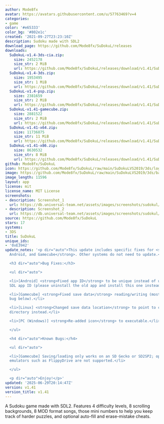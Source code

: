 ```yaml
---
author: Mode8fx
avatar: https://avatars.githubusercontent.com/u/57763469?v=4
categories:
- game
color: '#e65333'
color_bg: '#802e1c'
created: '2021-09-27T23:23:10Z'
description: Sudoku made with SDL2
download_page: https://github.com/Mode8fx/SuDokuL/releases
downloads:
  SuDokuL-v1.4-3ds-cia.zip:
    size: 2452178
    size_str: 2 MiB
    url: https://github.com/Mode8fx/SuDokuL/releases/download/v1.41/SuDokuL-v1.4-3ds-cia.zip
  SuDokuL-v1.4-3ds.zip:
    size: 1953495
    size_str: 1 MiB
    url: https://github.com/Mode8fx/SuDokuL/releases/download/v1.41/SuDokuL-v1.4-3ds.zip
  SuDokuL-v1.4-psp.zip:
    size: 2381659
    size_str: 2 MiB
    url: https://github.com/Mode8fx/SuDokuL/releases/download/v1.41/SuDokuL-v1.4-psp.zip
  SuDokuL-v1.41-gamecube.zip:
    size: 2881522
    size_str: 2 MiB
    url: https://github.com/Mode8fx/SuDokuL/releases/download/v1.41/SuDokuL-v1.41-gamecube.zip
  SuDokuL-v1.41-x64.zip:
    size: 11736875
    size_str: 11 MiB
    url: https://github.com/Mode8fx/SuDokuL/releases/download/v1.41/SuDokuL-v1.41-x64.zip
  SuDokuL-v1.41-x86.zip:
    size: 8630532
    size_str: 8 MiB
    url: https://github.com/Mode8fx/SuDokuL/releases/download/v1.41/SuDokuL-v1.41-x86.zip
github: Mode8fx/SuDokuL
icon: https://github.com/Mode8fx/SuDokuL/raw/main/SuDokuLVS2019/3ds/logo_icon_3ds_48.png
image: https://github.com/Mode8fx/SuDokuL/raw/main/SuDokuLVS2019/3ds/banner_3ds.png
image_length: 11596
layout: app
license: mit
license_name: MIT License
screenshots:
- description: Screenshot_1
  url: https://db.universal-team.net/assets/images/screenshots/sudokul/screenshot_1.png
- description: Screenshot_2
  url: https://db.universal-team.net/assets/images/screenshots/sudokul/screenshot_2.png
source: https://github.com/Mode8fx/SuDokuL
stars: 17
systems:
- 3DS
title: SuDokuL
unique_ids:
- '0xE3942'
update_notes: '<p dir="auto">This update includes specific fixes for <strong>PC, Linux,
  Android, and Gamecube</strong>. Other systems do not need to update.</p>

  <h3 dir="auto">Bug Fixes:</h3>

  <ul dir="auto">

  <li>[Android] <strong>Fixed app ID</strong> to be unique instead of using the generic
  SDL app ID (please uninstall the old app and install this one instead).</li>

  <li>[Gamecube] <strong>Fixed save data</strong> reading/writing (mostly; see known
  bug below).</li>

  <li>[Linux] <strong>Changed save data location</strong> to point to current executable
  directory instead.</li>

  <li>[PC (Windows)] <strong>Re-added icon</strong> to executable.</li>

  </ul>

  <h4 dir="auto">Known Bugs:</h4>

  <ul dir="auto">

  <li>[Gamecube] Saving/loading only works on an SD Gecko or SD2SP2; optical drive
  emulators such as FlippyDrive are not supported.</li>

  </ul>

  <p dir="auto">Enjoy!</p>'
updated: '2025-06-29T20:14:47Z'
version: v1.41
version_title: v1.41
---
```

A Sudoku game made with SDL2. Features 4 difficulty levels, 8 scrolling backgrounds, 8 MOD format songs, those mini numbers to help you keep track of harder puzzles, and optional auto-fill and erase-mistake cheats.